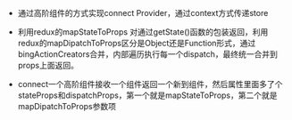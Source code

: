 - 通过高阶组件的方式实现connect Provider，通过context方式传递store

- 利用redux的mapStateToProps 对通过getState()函数的包装返回，利用redux的mapDipatchToProps区分是Object还是Function形式，通过bingActionCreators合并，内部遍历执行每一个dispatch，最终统一合并到props上面返回。

- connect一个高阶组件接收一个组件返回一个新到组件，然后属性里面多了个stateProps和dispatchProps，第一个就是mapStateToProps，第二个就是mapDipatchToProps参数项